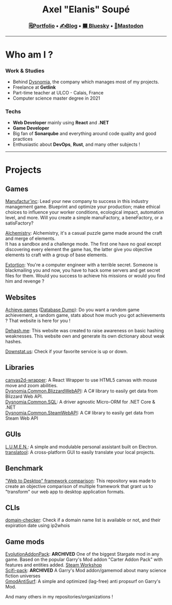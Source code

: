 <h1 align="center">Axel "Elanis" Soupé</h1>

<h3 align="center"><a href="https://elanis.eu">🗒️Portfolio</a> • <a href="https://blog.dysnomia.studio">✍Blog</a> • <a href="https://bsky.app/profile/elanis.ey">🟦 Bluesky</a> • <a href="https://mastodon.gamedev.place/@Elanis">📝Mastodon</a></h3>

<hr />

# Who am I ?

### Work & Studies

- Behind [Dysnomia](https://dysnomia.studio), the company which manages most of my projects.
- Freelance at **Getlink**
- Part-time teacher at ULCO - Calais, France
- Computer science master degree in 2021

### Techs

- **Web Developer** mainly using **React** and **.NET**
- **Game Developer**
- Big fan of **Sonarqube** and everything around code quality and good practices
- Enthusiastic about **DevOps**, **Rust**, and many other subjects !

<hr />

# Projects

## Games

[Manufactur'inc](https://store.steampowered.com/app/2146380/Manufactur_inc/): Lead your new company to success in this industry management game. Blueprint and optimize your production; make ethical choices to influence your worker conditions, ecological impact, automation level, and more. Will you create a simple manuFactory, a beneFactory, or a satisFactory?

[Alchemistry](https://store.steampowered.com/app/1730540/Alchemistry/): Alchemistry, it's a casual puzzle game made around the craft and merge of elements.  
It has a sandbox and a challenge mode. The first one have no goal except discovering every element the game has, the latter give you objective elements to craft with a group of base elements.

[Extortion](https://store.steampowered.com/app/1299430/Extortion/): You're a computer engineer with a terrible secret. Someone is blackmailing you and now, you have to hack some servers and get secret files for them. Would you success to achieve his missions or would you find him and revenge ?

## Websites

[Achieve.games](https://achieve.games) ([Database Dump](https://github.com/Dysnomia-Studio/achieve-games-dump)): Do you want a random game achievement, a random game, stats about how much you got achievements ? That website is here for you !

[Dehash.me](https://dehash.me): This website was created to raise awareness on basic hashing weaknesses. This website own and generate its own dictionary about weak hashes.

[Downstat.us](https://downstat.us): Check if your favorite service is up or down.

## Libraries

[canvas2d-wrapper](https://github.com/Dysnomia-Studio/canvas2d-wrapper): A React Wrapper to use HTML5 canvas with mouse move and zoom abilities.  
[Dysnomia.Common.BlizzardWebAPI](https://github.com/Dysnomia-Studio/Dysnomia.Common.BlizzardWebAPI): A C# library to easily get data from Blizzard Web API.  
[Dysnomia.Common.SQL](https://github.com/Dysnomia-Studio/Dysnomia.Common.SQL): A driver agnostic Micro-ORM for .NET Core & .NET  
[Dysnomia.Common.SteamWebAPI](https://github.com/Dysnomia-Studio/Dysnomia.Common.SteamWebAPI): A C# library to easily get data from Steam Web API  

## GUIs

[L.U.M.E.N.](https://github.com/L-U-M-E-N/lumen-desktop): A simple and modulable personal assistant built on Electron.  
[translatool](https://github.com/Dysnomia-Studio/translatool): A cross-platform GUI to easily translate your local projects.  

## Benchmark

["Web to Desktop" framework comparison](https://github.com/Elanis/web-to-desktop-framework-comparison): This repository was made to create an objective comparison of multiple framework that grant us to "transform" our web app to desktop application formats.  

## CLIs

[domain-checker](https://github.com/Elanis/domain-checker): Check if a domain name list is available or not, and their expiration date using ip2whois  

## Game mods

[EvolutionAddonPack](https://github.com/williamdefly/Evolutionaddonpack): **ARCHIVED** One of the biggest Stargate mod in any game. Based on the popular Garry's Mod addon "Carter Addon Pack" with features and entities added. [Steam Workshop](https://steamcommunity.com/sharedfiles/filedetails/?id=515981131)  
[Scifi-pack](https://github.com/Elanis/SciFi-Pack-Addon-Gamemode): **ARCHIVED** A Garry's Mod addon/gamemod about many science fiction universes  
[GmodAntiSurf](https://github.com/TeamCookiePixel/GmodAntiSurf): A simple and optimized (lag-free) anti propsurf on Garry's Mod.

And many others in my repositories/organizations !
